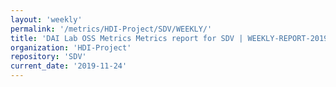 ```yaml
---
layout: 'weekly'
permalink: '/metrics/HDI-Project/SDV/WEEKLY/'
title: 'DAI Lab OSS Metrics Metrics report for SDV | WEEKLY-REPORT-2019-11-24'
organization: 'HDI-Project'
repository: 'SDV'
current_date: '2019-11-24'
---
```

